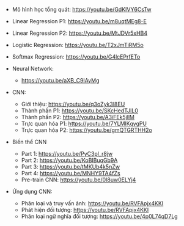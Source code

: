 - Mô hình học tổng quát: https://youtu.be/GdKIVY6CsTw

- Linear Regression P1: https://youtu.be/m8uqtMEg8-E

- Linear Regression P2: https://youtu.be/MtJDVr5xHB4

- Logistic Regression: https://youtu.be/T2xJmTiRM5o

- Softmax Regression: https://youtu.be/G4lcEPrfETo

- Neural Network: 
    - https://youtu.be/aXB_C9IAyMg

- CNN:
    - Giới thiệu: https://youtu.be/q3oZyk3l8EU
    - Thành phần P1: https://youtu.be/SKcHedTJIL0
    - Thành phần P2: https://youtu.be/A3iFEk5jllM
    - Trực quan hóa P1: https://youtu.be/7YLMIKqygPU
    - Trực quan hóa P2: https://youtu.be/gmQTGRTHH2o

- Biến thể CNN
    - Part 1: https://youtu.be/PyC3pl_r8jw
    - Part 2: https://youtu.be/KoBIBuqGb9A
    - Part 3: https://youtu.be/tMKUb4k5nZw
    - Part 4: https://youtu.be/MNHY9TA4fZs 
    - Pre-train CNN: https://youtu.be/0I8uw0ELYj4 

- Ứng dụng CNN:
    - Phân loại và truy vấn ảnh: https://youtu.be/RVFApjx4KKI
    - Phát hiện đối tượng: https://youtu.be/RVFApjx4KKI 
    - Phân loại ngữ nghĩa đối tượng: https://youtu.be/4p0L74qD7Lg 